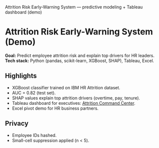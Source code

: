 Attrition Risk Early-Warning System — predictive modeling + Tableau dashboard (demo)
# Attrition Risk Early-Warning System (Demo)

**Goal:** Predict employee attrition risk and explain top drivers for HR leaders.  
**Tech stack:** Python (pandas, scikit-learn, XGBoost, SHAP), Tableau, Excel.

## Highlights
- XGBoost classifier trained on IBM HR Attrition dataset.  
- AUC = 0.82 (test set).  
- SHAP values explain top attrition drivers (overtime, pay, tenure).  
- Tableau dashboard for executives: [Attrition Command Center](https://public.tableau.com/app/profile/vishnu.thogiti/viz/AttritionCommandCenterVishnuThogiti/AttritionCommandCenter).  
- Excel pivot demo for HR business partners.  

## Privacy
- Employee IDs hashed.
- Small-cell suppression applied (n < 5).
